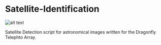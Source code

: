 # Satellite-Identification

![alt text](https://github.com/maddynardin/satellite-detection/blob/main/working_demonstration.png?raw=true)

Satellite Detection script for astronomical images written for the Dragonfly Telephto Array. 


